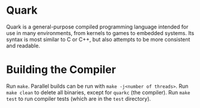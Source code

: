 # Quark
Quark is a general-purpose compiled programming language intended for use in many environments, from kernels to games to embedded systems. Its syntax is most similar to C or C++, but also attempts to be more consistent and readable.

# Building the Compiler
Run `make`. Parallel builds can be run with `make -j<number of threads>`.
Run `make clean` to delete all binaries, except for `quarkc` (the compiler).
Run `make test` to run compiler tests (which are in the `test` directory).
